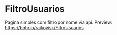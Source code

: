 # FiltroUsuarios
Pagina simples com filtro por nome via api.
Preview:
https://bohr.io/raikovisk/FiltroUsuarios
